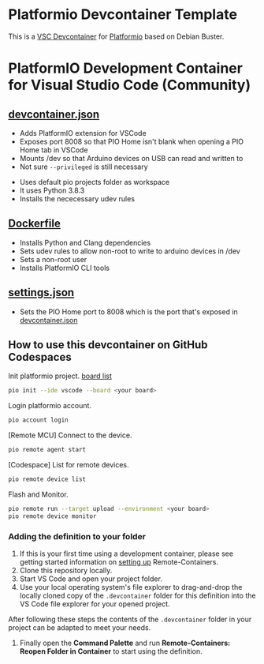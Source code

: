 # Platformio Devcontainer Template

This is a [VSC Devcontainer](https://code.visualstudio.com/docs/remote/containers) for [Platformio](https://platformio.org/) based on Debian Buster.

# **PlatformIO Development Container** for Visual Studio Code (Community)

## [devcontainer.json](./.devcontainer/devcontainer.json)

* Adds PlatformIO extension for VSCode
* Exposes port 8008 so that PIO Home isn't blank when opening a PIO Home tab in VSCode
* Mounts /dev so that Arduino devices on USB can read and written to
* Not sure `--privileged` is still necessary
- Uses default pio projects folder as workspace
- It uses Python 3.8.3
- Installs the nececessary udev rules

## [Dockerfile](./.devcontainer/Dockerfile)

* Installs Python and Clang dependencies
* Sets udev rules to allow non-root to write to arduino devices in /dev
* Sets a non-root user
* Installs PlatformIO CLI tools

## [settings.json](./.vscode/settings.json)

* Sets the PIO Home port to 8008 which is the port that's exposed in [devcontainer.json](./.devcontainer/devcontainer.json)


## How to use this devcontainer on GitHub Codespaces
Init platformio project. [board list](https://docs.platformio.org/en/latest/boards/index.html)

```bash
pio init --ide vscode --board <your board>
```

Login platformio account.

```bash
pio account login
```

[Remote MCU] Connect to the device.

```bash
pio remote agent start
``` 

[Codespace] List for remote devices.

```bash
pio remote device list
```

Flash and Monitor.

```bash
pio remote run --target upload --environment <your board>
pio remote device monitor 
```

### Adding the definition to your folder

1. If this is your first time using a development container, please see getting started information on [setting up](https://aka.ms/vscode-remote/containers/getting-started) Remote-Containers.
2. Clone this repository locally.
3. Start VS Code and open your project folder.
4. Use your local operating system's file explorer to drag-and-drop the locally cloned copy of the `.devcontainer` folder for this definition into the VS Code file explorer for your opened project.

After following these steps the contents of the `.devcontainer` folder in your project can be adapted to meet your needs.

1. Finally open the **Command Palette** and run **Remote-Containers: Reopen Folder in Container** to start using the definition.
